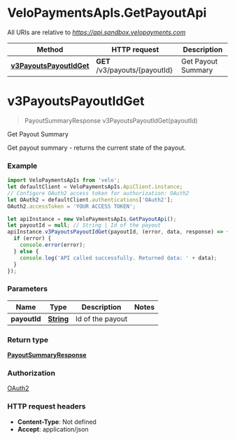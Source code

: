 # VeloPaymentsApIs.GetPayoutApi

All URIs are relative to *https://api.sandbox.velopayments.com*

Method | HTTP request | Description
------------- | ------------- | -------------
[**v3PayoutsPayoutIdGet**](GetPayoutApi.md#v3PayoutsPayoutIdGet) | **GET** /v3/payouts/{payoutId} | Get Payout Summary


<a name="v3PayoutsPayoutIdGet"></a>
# **v3PayoutsPayoutIdGet**
> PayoutSummaryResponse v3PayoutsPayoutIdGet(payoutId)

Get Payout Summary

Get payout summary - returns the current state of the payout.

### Example
```javascript
import VeloPaymentsApIs from 'velo';
let defaultClient = VeloPaymentsApIs.ApiClient.instance;
// Configure OAuth2 access token for authorization: OAuth2
let OAuth2 = defaultClient.authentications['OAuth2'];
OAuth2.accessToken = 'YOUR ACCESS TOKEN';

let apiInstance = new VeloPaymentsApIs.GetPayoutApi();
let payoutId = null; // String | Id of the payout
apiInstance.v3PayoutsPayoutIdGet(payoutId, (error, data, response) => {
  if (error) {
    console.error(error);
  } else {
    console.log('API called successfully. Returned data: ' + data);
  }
});
```

### Parameters

Name | Type | Description  | Notes
------------- | ------------- | ------------- | -------------
 **payoutId** | [**String**](.md)| Id of the payout | 

### Return type

[**PayoutSummaryResponse**](PayoutSummaryResponse.md)

### Authorization

[OAuth2](../README.md#OAuth2)

### HTTP request headers

 - **Content-Type**: Not defined
 - **Accept**: application/json

